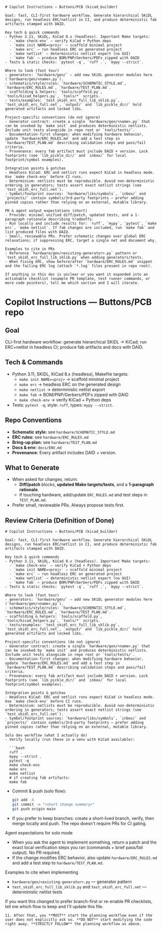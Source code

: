 ```instructions
# Copilot Instructions — Buttons/PCB (kicad_builder)

Goal: fast, CLI-first hardware workflow. Generate hierarchical SKiDL designs, run headless ERC/netlist in CI, and produce deterministic fab artifacts stamped with DAID.

Key tech & quick commands
- Python 3.11, SKiDL, KiCad 8.x (headless). Important Make targets:
  - `make check-env` — verify KiCad + Python deps
  - `make init NAME=<proj>` — scaffold minimal project
  - `make erc` — run headless ERC on generated project
  - `make netlist` — deterministic netlist export (no GUI)
  - `make fab` — produce BOM/PNP/Gerbers/PDFs zipped with DAID
- Tests & static checks: `pytest -q`, `ruff .`, `mypy --strict`.

Where to look (fast tour)
- generators: `hardware/gen/` — add new SKiDL generator modules here (`hardware/gen/<name>.py`).
- schematics/style/rules: `hardware/SCHEMATIC_STYLE.md`, `hardware/ERC_RULES.md`, `hardware/TEST_PLAN.md`.
- scaffolding & helpers: `tools/scaffold.py`, `tools/kicad_helpers.py`, `tools/*` scripts.
- tests/examples: `test_skidl_erc_full_lib_sklib.py`, `test_skidl_erc_full.net`, `output/` and `lib_pickle_dir/` hold generated artifacts and locked libs.

Project-specific conventions (do not ignore)
- Generator contract: create a single `hardware/gen/<name>.py` that can be invoked by `make init` and produces deterministic netlists. Include unit tests alongside in repo root or `tools/tests/`.
- Documentation-first changes: when modifying hardware behavior, update `hardware/ERC_RULES.md` and add a test step in `hardware/TEST_PLAN.md` describing validation steps and pass/fail criteria.
- Provenance: every fab artifact must include DAID + version. Lock footprints (see `lib_pickle_dir/` and `inbox/` for local footprint/symbol examples).

Integration points & gotchas
- Headless KiCad: ERC and netlist runs expect KiCad in headless mode. Use `make check-env` before CI runs.
- Determinism: netlists must be reproducible. Avoid non-deterministic ordering in generators; tests assert exact netlist strings (see `test_skidl_erc_full.net`).
- Symbol/footprint sources: `hardware/libs/symbols`, `inbox/` and `projects/` contain symbols/3rd-party footprints — prefer adding pinned copies rather than relying on an external, mutable library.

PR & agent output expectations (short)
- Provide: minimal unified diff/patch, updated tests, and a 1-paragraph rationale describing tradeoffs.
- Run locally and include results for: `ruff`, `mypy`, `pytest`, `make erc`, `make netlist`. If fab changes are included, run `make fab` and list produced files with DAID.
- Small, reviewable PRs. Prefer schematic changes over global ERC relaxations; if suppressing ERC, target a single net and document why.

Examples to cite in PRs
- Reference `hardware/gen/<existing-generator>.py` pattern or `test_skidl_erc_full_lib_sklib.py` when adding generators/tests.
- When fixing ERC, show before/after `hardware/ERC_RULES.md` snippet and the failing ERC log (attach `*.log` files present in repo root).

If anything in this doc is unclear or you want it expanded into an actionable checklist (example PR template, test runner commands, or more code pointers), tell me which section and I will iterate.

```
# Copilot Instructions — Buttons/PCB repo

## Goal
CLI-first hardware workflow: generate hierarchical SKiDL → KiCad; run ERC+netlist in headless CI; produce fab artifacts and docs with DAID.

## Tech & Commands
- Python 3.11, SKiDL, KiCad 8.x (headless), Makefile targets:
  - `make init NAME=<proj>` → scaffold minimal project
  - `make erc` → headless ERC on the generated design
  - `make netlist` → deterministic netlist export
  - `make fab` → BOM/PNP/Gerbers/PDFs zipped with DAID
  - `make check-env` → verify KiCad + Python deps
- Tests: `pytest -q`; style: `ruff`, types: `mypy --strict`.

## Repo Conventions
- **Schematic style:** see `hardware/SCHEMATIC_STYLE.md`
- **ERC rules:** see `hardware/ERC_RULES.md`
- **Bring-up plan:** see `hardware/TEST_PLAN.md`
- **Docs & env:** `docs/ENV.md`
- **Provenance:** Every artifact includes DAID + version.

## What to Generate
- When asked for changes, return:
  - **Diff/patch** blocks, **updated Make targets/tests**, and a **1-paragraph rationale**.
  - If touching hardware, add/update `ERC_RULES.md` and test steps in `TEST_PLAN.md`.
- Prefer small, reviewable PRs. Always propose tests first.

## Review Criteria (Definition of Done)
```instructions
# Copilot Instructions — Buttons/PCB (kicad_builder)

Goal: fast, CLI-first hardware workflow. Generate hierarchical SKiDL designs, run headless ERC/netlist in CI, and produce deterministic fab artifacts stamped with DAID.

Key tech & quick commands
- Python 3.11, SKiDL, KiCad 8.x (headless). Important Make targets:
  - `make check-env` — verify KiCad + Python deps
  - `make init NAME=<proj>` — scaffold minimal project
  - `make erc` — run headless ERC on generated project
  - `make netlist` — deterministic netlist export (no GUI)
  - `make fab` — produce BOM/PNP/Gerbers/PDFs zipped with DAID
- Tests & static checks: `pytest -q`, `ruff .`, `mypy --strict`.

Where to look (fast tour)
- generators: `hardware/gen/` — add new SKiDL generator modules here (`hardware/gen/<name>.py`).
- schematics/style/rules: `hardware/SCHEMATIC_STYLE.md`, `hardware/ERC_RULES.md`, `hardware/TEST_PLAN.md`.
- scaffolding & helpers: `tools/scaffold.py`, `tools/kicad_helpers.py`, `tools/*` scripts.
- tests/examples: `test_skidl_erc_full_lib_sklib.py`, `test_skidl_erc_full.net`, `output/` and `lib_pickle_dir/` hold generated artifacts and locked libs.

Project-specific conventions (do not ignore)
- Generator contract: create a single `hardware/gen/<name>.py` that can be invoked by `make init` and produces deterministic netlists. Include unit tests alongside in repo root or `tools/tests/`.
- Documentation-first changes: when modifying hardware behavior, update `hardware/ERC_RULES.md` and add a test step in `hardware/TEST_PLAN.md` describing validation steps and pass/fail criteria.
- Provenance: every fab artifact must include DAID + version. Lock footprints (see `lib_pickle_dir/` and `inbox/` for local footprint/symbol examples).

Integration points & gotchas
- Headless KiCad: ERC and netlist runs expect KiCad in headless mode. Use `make check-env` before CI runs.
- Determinism: netlists must be reproducible. Avoid non-deterministic ordering in generators; tests assert exact netlist strings (see `test_skidl_erc_full.net`).
- Symbol/footprint sources: `hardware/libs/symbols`, `inbox/` and `projects/` contain symbols/3rd-party footprints — prefer adding pinned copies rather than relying on an external, mutable library.

Solo dev workflow (what I actually do)
- Verify locally (run these in a venv with KiCad available):

  ```bash
  ruff .
  mypy --strict .
  pytest -q
  make check-env
  make erc
  make netlist
  # if creating fab artifacts:
  make fab
  ```

- Commit & push (solo flow):

  ```bash
  git add -A
  git commit -m "<short change summary>"
  git push origin main
  ```

- If you prefer to keep branches: create a short-lived branch, verify, then merge locally and push. The repo doesn't require PRs for CI gating.

Agent expectations for solo mode
- When you ask the agent to implement something, return a patch and the exact local verification steps you ran (commands + brief pass/fail output). No PR required.
- If the change modifies ERC behavior, also update `hardware/ERC_RULES.md` and add a test step to `hardware/TEST_PLAN.md`.

Examples to cite when implementing
- `hardware/gen/<existing-generator>.py` — generator pattern
- `test_skidl_erc_full_lib_sklib.py` and `test_skidl_erc_full.net` — deterministic netlist tests

If you want this changed to prefer branch-first or re-enable PR checklists, tell me which flow to keep and I'll update this file.

```
11. After that, you **MUST** start the planning workflow even if the user does not explicitly ask so. **DO NOT** start modifying the code right away. **STRICTLY FOLLOW** the planning workflow as above. 
